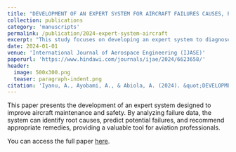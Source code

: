 ```yaml
---
title: "DEVELOPMENT OF AN EXPERT SYSTEM FOR AIRCRAFT FAILURES CAUSES, PREDICTIONS, AND REMEDIES"
collection: publications
category: 'manuscripts'
permalink: /publication/2024-expert-system-aircraft
excerpt: "This study focuses on developing an expert system to diagnose, predict, and suggest remedies for aircraft failures, enhancing aviation safety and maintenance efficiency."
date: 2024-01-01
venue: 'International Journal of Aerospace Engineering (IJASE)'
paperurl: 'https://www.hindawi.com/journals/ijae/2024/6623658/'
header:
  image: 500x300.png
  teaser: paragraph-indent.png
citation: 'Iyanu, A., Ayobami, A., & Abiola, A. (2024). &quot;DEVELOPMENT OF AN EXPERT SYSTEM FOR AIRCRAFT FAILURES CAUSES, PREDICTIONS, AND REMEDIES.&quot; <i>International Journal of Aerospace Engineering (IJASE)</i>, 2(1).'
---
```


This paper presents the development of an expert system designed to improve aircraft maintenance and safety. By analyzing failure data, the system can identify root causes, predict potential failures, and recommend appropriate remedies, providing a valuable tool for aviation professionals.

You can access the full paper [here](https://www.hindawi.com/journals/ijae/2024/6623658/). 
